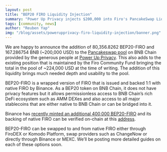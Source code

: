 ```yaml
---
layout: post
title: "BEP20 FIRO Liquidity Injection"
summary: "Power Up Privacy injects $200,000 into Firo's PancakeSwap Liquidity Pool"
tags: [community, news]
author: "Reuben Yap"
img: "/blog/assets/powerupprivacy-firo-liquidity-injection/banner.png"
---
```

We are happy to announce the addition of  80,356.8262 BEP20-FIRO and 167.286754 BNB (~200,000 USD) to the [Pancakeswap pool](https://pancakeswap.finance/swap?outputCurrency=0xd5d0322b6bAb6a762C79f8c81A0B674778E13aeD&inputCurrency=0x55d398326f99059fF775485246999027B3197955) on BNB Chain provided by the generous people at [Power Up Privacy](https://powerupprivacy.com/). This also adds to the existing position that is maintained by the Firo Community Fund bringing the total in the pool of ~224,000 USD at the time of writing. The addition of this liquidity brings much needed depth and usability to the pool.

BEP20-FIRO is a wrapped version of FIRO that is issued and backed 1:1 with native FIRO by Binance. As a BEP20 token on BNB Chain, it does not have privacy features but it allows permissionless access to BNB Chain’s rich DeFi ecosystem such as AMM DEXes and also access to all major stablecoins that are either native to BNB Chain or can be bridged into it.

Binance has [recently minted an additional 400,000 BEP20-FIRO](https://bscscan.com/tx/0x834c69aae5aa972f6fb9cfb4b0d1a8fbf051fd86867f216799b13c81a684fe36) and its backing of native FIRO can be verified on-chain at this [address](https://explorer.firo.org/address/a8tXPzGEYxcehK6ehfpCUXTtQ6VocQHHRT). 

BEP20-FIRO can be swapped to and from native FIRO either through FiroDEX or Komodo Platform, swap providers such as ChangeNow or directly through Binance or MEXC. We’ll be posting more detailed guides on each of these options soon.
